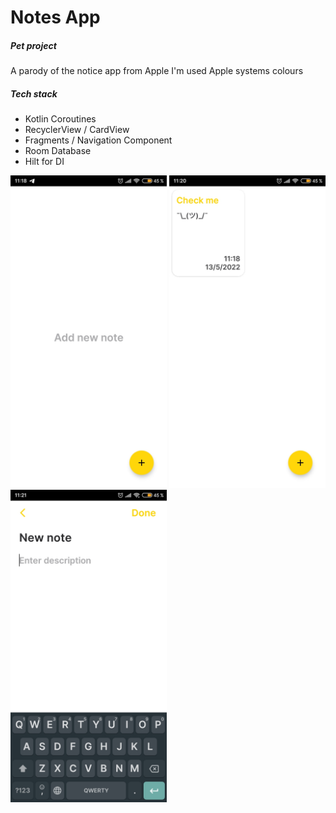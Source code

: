 # Notes App
##### Pet project

A parody of the notice app from Apple
I'm used Apple systems colours

##### Tech stack

- Kotlin Coroutines
- RecyclerView / CardView
- Fragments / Navigation Component
- Room Database
- Hilt for DI

<img src="/screenshots/1.jpg" width="250"> <img src="/screenshots/2.jpg" width="250"> <img src="/screenshots/3.jpg" width="250">

